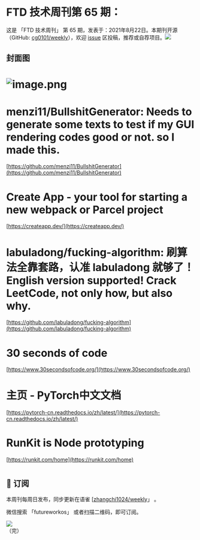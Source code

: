 # FTD 技术周刊第 65 期：
这是 「FTD 技术周刊」 第 65 期，发表于：2021年8月22日。本期刊开源（GitHub: [cg0101/weekly](https://github.com/cg0101/weekly)），欢迎 [issue](https://github.com/cg0101/weekly/issues) 区投稿，推荐或自荐项目。![](https://visitor-badge.glitch.me/badge?page_id=cg0101.weekly) <a href="https://www.linkedin.com/in/%E9%A9%B0-%E5%BC%A0-60669710a/">
        </a>
## 封面图


# ![image.png](https://cdn.nlark.com/yuque/0/2021/png/132503/1611410713141-67a19b44-f250-4038-b46b-5bfbc3ae3b26.png#height=485&id=QFTA8&margin=%5Bobject%20Object%5D&name=image.png&originHeight=720&originWidth=1080&originalType=binary&size=1740474&status=done&style=none&width=728)
# menzi11/BullshitGenerator: Needs to generate some texts to test if my GUI rendering codes good or not. so I made this.
[https://github.com/menzi11/BullshitGenerator](https://github.com/menzi11/BullshitGenerator)
# Create App - your tool for starting a new webpack or Parcel project
[https://createapp.dev/](https://createapp.dev/)
# labuladong/fucking-algorithm: 刷算法全靠套路，认准 labuladong 就够了！English version supported! Crack LeetCode, not only how, but also why.
[https://github.com/labuladong/fucking-algorithm](https://github.com/labuladong/fucking-algorithm)
# 30 seconds of code
[https://www.30secondsofcode.org/](https://www.30secondsofcode.org/)
# 主页 - PyTorch中文文档
[https://pytorch-cn.readthedocs.io/zh/latest/](https://pytorch-cn.readthedocs.io/zh/latest/)
# RunKit is Node prototyping
[https://runkit.com/home](https://runkit.com/home)
# 



## 📅 订阅
本周刊每周日发布，同步更新在语雀 [[zhangchi1024/weekly](https://www.yuque.com/zhangchi1024/weekly)」 。


微信搜索 「futureworkos」 或者扫描二维码，即可订阅。
<div align="left"> <img src="https://cdn.nlark.com/yuque/0/2021/jpeg/132503/1640750963398-e8538e9e-6b96-46f7-abff-c93b56bdd377.jpeg?x-oss-process=image%2Fwatermark%2Ctype_d3F5LW1pY3JvaGVp%2Csize_36%2Ctext_5byg6amw%2Ccolor_FFFFFF%2Cshadow_50%2Ct_80%2Cg_se%2Cx_10%2Cy_10%2Fresize%2Cw_426%2Climit_0" ></div>
    （完）